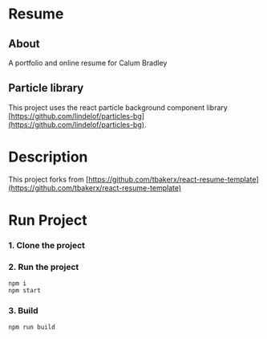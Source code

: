 # Resume

## About

A portfolio and online resume for Calum Bradley

## Particle library
This project uses the react particle background component library [https://github.com/lindelof/particles-bg](https://github.com/lindelof/particles-bg).

# Description
This project forks from [https://github.com/tbakerx/react-resume-template](https://github.com/tbakerx/react-resume-template)

# Run Project
### 1. Clone the project
### 2. Run the project
```shell
npm i
npm start
```

### 3. Build
```shell
npm run build
```
